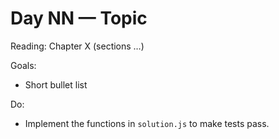 # Day NN — Topic

Reading: Chapter X (sections …)

Goals:

- Short bullet list

Do:

- Implement the functions in `solution.js` to make tests pass.
